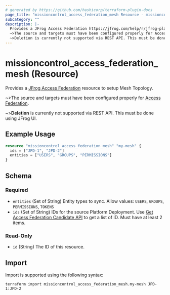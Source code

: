 ```yaml
---
# generated by https://github.com/hashicorp/terraform-plugin-docs
page_title: "missioncontrol_access_federation_mesh Resource - missioncontrol"
subcategory: ""
description: |-
  Provides a JFrog Access Federation https://jfrog.com/help/r/jfrog-platform-administration-documentation/access-federation resource to setup Mesh Topology.
  ~>The source and targets must have been configured properly for Access Federation https://jfrog.com/help/r/jfrog-platform-administration-documentation/access-federation.
  ~>Deletion is currently not supported via REST API. This must be done using JFrog UI.
---
```


# missioncontrol_access_federation_mesh (Resource)

Provides a [JFrog Access Federation](https://jfrog.com/help/r/jfrog-platform-administration-documentation/access-federation) resource to setup Mesh Topology.

~>The source and targets must have been configured properly for [Access Federation](https://jfrog.com/help/r/jfrog-platform-administration-documentation/access-federation).

~>**Deletion** is currently not supported via REST API. This must be done using JFrog UI.

## Example Usage

```terraform
resource "missioncontrol_access_federation_mesh" "my-mesh" {
  ids = ["JPD-1", "JPD-2"]
  entities = ["USERS", "GROUPS", "PERMISSIONS"]
}
```

<!-- schema generated by tfplugindocs -->
## Schema

### Required

- `entities` (Set of String) Entity types to sync. Allow values: `USERS`, `GROUPS`, `PERMISSIONS`, `TOKENS`
- `ids` (Set of String) IDs for the source Platform Deployment. Use [Get Access Federation Candidate API](https://jfrog.com/help/r/jfrog-rest-apis/get-access-federation-candidates) to get a list of ID. Must have at least 2 items.

### Read-Only

- `id` (String) The ID of this resource.

## Import

Import is supported using the following syntax:

```shell
terraform import missioncontrol_access_federation_mesh.my-mesh JPD-1:JPD-2
```
